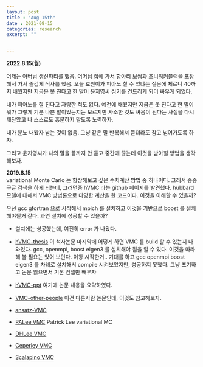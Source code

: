 ```yaml
---
layout: post
title : "Aug 15th"
date : 2021-08-15
categories: research
excerpt: ""


---
```



**2022.8.15(월)**

어제는 아버님 생신파티를 했음. 어머님 집에 가서 항아리 보쌈과 조니워커블랙을 포장해서 가서 즐겁게 식사를 했음.
오늘 효원이가 피아노 칠 수 있냐는 질문에 체르니 40까지 배웠지만 지금은 못 친다고 한 말이 윤지영씨 심기를 건드리게 되어 싸우게 되었다. 

내가 피아노를 잘 친다고 자랑한 적도 없다.  예전에 배웠지만 지금은 못 친다고 한 말이 뭐가 그렇게 기분 나쁜 말이었는지는 모르지만 사소한 것도 싸움이 된다는 사실을 다시 깨닫았고 나 스스로도 흥분하지 말도록 노력하자. 

내가 분노 내봤자 남는 것이 없음. 그냥 같은 말 반복해서 듣더라도 참고 넘어가도록 하자. 

그리고 윤지영씨가 나의 말을 끝까지 안 듣고 중간에 끊는데 이것을 받아칠 방법을 생각해보자.  





**2019.8.15**   
 variational Monte Carlo 는 항상해보고 싶은 수치계산 방법 중 하나이다. 그래서 종종 구글 검색을 하게 되는데, 그러던중 hVMC 라는 github 페이지를 발견했다. hubbard 모델에 대해서 VMC 방법론으로 다양한 계산을 한 코드이다. 이것을 이해할 수 있을까?
 
 우선 gcc gfortran 으로 시작해서 mpich 를 설치하고 이것을 기반으로 boost 를 설치해야될거 같다. 과연 설치에 성공할 수 있을까?
 - 설치에는 성공했는데, 여전히 error 가 나왔다. 
 
- [hVMC-thesis](/todo/images/hVMC-thesis.pdf) 이 석사논문 마지막에 어떻게 하면 VMC 를 build 할 수 있는지 나와있다. gcc, openmpi, boost eigen3 를 설치해야 됨을 알 수 있다.  이것을 따라해 볼 필요는 있어 보인다. 이왕 시작한거..  기대를 하고 gcc openmpi boost eigen3 를 차례로 설치해서 compile 시켜보았지만, 성공하지 못했다. 그냥 포기하고 논문 읽으면서 기본 컨셉만 배우자

- [hVMC-ppt](/todo/images/hVMC-PPT.pdf) 여기에 논문 내용을 요약하였다.  

- [VMC-other-people](/todo/images/VMC-other-people.pdf) 이건 다른사람 논문인데, 이것도 참고해보자. 

- [ansatz-VMC](/todo/images/ansatz-VMC.pdf)

- [PALee VMC](/todo/images/PALee-VMC.pdf) Patrick Lee variational MC

- [DHLee VMC](/todo/images/DHLee-VMC.pdf)

- [Ceperley VMC](/todo/images/Ceperley-VMC.pdf)

- [Scalapino VMC](/todo/images/Scalapino-VMC.pdf)
